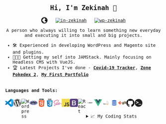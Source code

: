 <samp>
<h2 align="center">Hi, I'm Zekinah 👋</h2>
<p align="center">
<a href="https://www.zekinahlecaros.com/" target="blank"><img align="center" src=https://raw.githubusercontent.com/iconic/open-iconic/master/svg/globe.svg alt="zekinalecaros.com" height="20" width="20" /></a>
&emsp;
<a href="https://ph.linkedin.com/in/zekinah" target="blank"><img align="center" src=https://cdn.jsdelivr.net/npm/simple-icons@3.0.1/icons/linkedin.svg alt="in-zekinah" height="20" width="20" /></a>
  &emsp;
<a href="https://profiles.wordpress.org/zekinah/" target="blank"><img align="center" src=https://cdn.jsdelivr.net/npm/simple-icons@3.0.1/icons/wordpress.svg alt="wp-zekinah" height="20" width="20" /></a>
</p>
<p align="center">
A person who always willing to learn something new everyday and executing it into small and big projects.
</p>

- 🛠 Experienced in developing WordPress and Magento site and plugins.
- 👩🏻‍💻 Getting my self into JAMStack. Mainly focusing on Headless CMS with VueJS.
- 🏆 Latest Projects I've done - **[Covid-19 Tracker](https://github.com/zekinah/pandemiccovid-19)**, **[Zone Pokedex 2](https://github.com/zekinah/zone-pokedex2)**, **[My First Portfolio](https://github.com/zekinah/iamzekinah)** 
<br><br>

#### Languages and Tools:

<img align="left" alt="Visual Studio Code" width="26px" src="https://raw.githubusercontent.com/github/explore/80688e429a7d4ef2fca1e82350fe8e3517d3494d/topics/visual-studio-code/visual-studio-code.png" />
<img align="left" alt="Wordpress" width="26px" src="https://raw.githubusercontent.com/github/explore/80688e429a7d4ef2fca1e82350fe8e3517d3494d/topics/wordpress/wordpress.png" />
<img align="left" alt="Wordpress" width="26px" src="https://avatars.githubusercontent.com/u/168457?s=26" />
<img align="left" alt="PHP" width="26px" src="https://raw.githubusercontent.com/github/explore/80688e429a7d4ef2fca1e82350fe8e3517d3494d/topics/php/php.png" />
<img align="left" alt="HTML5" width="26px" src="https://raw.githubusercontent.com/github/explore/80688e429a7d4ef2fca1e82350fe8e3517d3494d/topics/html/html.png" />
<img align="left" alt="CSS3" width="26px" src="https://raw.githubusercontent.com/github/explore/80688e429a7d4ef2fca1e82350fe8e3517d3494d/topics/css/css.png" />
<img align="left" alt="Sass" width="26px" src="https://raw.githubusercontent.com/github/explore/80688e429a7d4ef2fca1e82350fe8e3517d3494d/topics/sass/sass.png" />
<img align="left" alt="JavaScript" width="26px" src="https://raw.githubusercontent.com/github/explore/80688e429a7d4ef2fca1e82350fe8e3517d3494d/topics/javascript/javascript.png" />
<img align="left" alt="React" width="26px" src="https://raw.githubusercontent.com/github/explore/80688e429a7d4ef2fca1e82350fe8e3517d3494d/topics/bootstrap/bootstrap.png" />
<img align="left" alt="React" width="26px" src="https://avatars.githubusercontent.com/u/22138497?s=26" />
<img align="left" alt="JavaScript" width="26px" src="https://raw.githubusercontent.com/github/explore/80688e429a7d4ef2fca1e82350fe8e3517d3494d/topics/jquery/jquery.png" />
<img align="left" alt="React" width="26px" src="https://raw.githubusercontent.com/github/explore/80688e429a7d4ef2fca1e82350fe8e3517d3494d/topics/vue/vue.png" />
<img align="left" alt="MySQL" width="26px" src="https://raw.githubusercontent.com/github/explore/80688e429a7d4ef2fca1e82350fe8e3517d3494d/topics/mysql/mysql.png" />
<img align="left" alt="SQL" width="26px" src="https://raw.githubusercontent.com/github/explore/80688e429a7d4ef2fca1e82350fe8e3517d3494d/topics/sql/sql.png" />
<img align="left" alt="Git" width="26px" src="https://raw.githubusercontent.com/github/explore/80688e429a7d4ef2fca1e82350fe8e3517d3494d/topics/git/git.png" />
<img align="left" alt="GitHub" width="26px" src="https://raw.githubusercontent.com/github/explore/78df643247d429f6cc873026c0622819ad797942/topics/github/github.png" />
<img align="left" alt="Terminal" width="26px" src="https://raw.githubusercontent.com/github/explore/80688e429a7d4ef2fca1e82350fe8e3517d3494d/topics/terminal/terminal.png" />


<br><br>

<details>
    <summary>📈 My Coding Stats</summary>

<!--START_SECTION:waka-->
![Code Time](http://img.shields.io/badge/Code%20Time-2%2C621%20hrs%2033%20mins-blue)

**🐱 My GitHub Data** 

> 🏆 0 Contributions in the Year 2023
 > 
> 📦 161.7 kB Used in GitHub's Storage 
 > 
> 🚫 Not Opted to Hire
 > 
> 📜 30 Public Repositories 
 > 
> 🔑 32 Private Repositories  
 > 
**I'm a Night 🦉** 

```text
🌞 Morning        9 commits       ██░░░░░░░░░░░░░░░░░░░░░░░   08.41 % 
🌆 Daytime       21 commits       █████░░░░░░░░░░░░░░░░░░░░   19.63 % 
🌃 Evening       45 commits       ██████████░░░░░░░░░░░░░░░   42.06 % 
🌙 Night         32 commits       ███████░░░░░░░░░░░░░░░░░░   29.91 % 

```
📅 **I'm Most Productive on Saturday** 

```text
Monday          10 commits       ██░░░░░░░░░░░░░░░░░░░░░░░   09.35 % 
Tuesday          5 commits       █░░░░░░░░░░░░░░░░░░░░░░░░   04.67 % 
Wednesday       15 commits       ███░░░░░░░░░░░░░░░░░░░░░░   14.02 % 
Thursday         9 commits       ██░░░░░░░░░░░░░░░░░░░░░░░   08.41 % 
Friday          16 commits       ███░░░░░░░░░░░░░░░░░░░░░░   14.95 % 
Saturday        26 commits       ██████░░░░░░░░░░░░░░░░░░░   24.30 % 
Sunday          26 commits       ██████░░░░░░░░░░░░░░░░░░░   24.30 % 

```


📊 **This Week I Spent My Time On** 

```text
💬 Programming Languages: 
PHP                      21 hrs 12 mins      █████████████████░░░░░░░░   70.78 % 
JavaScript               5 hrs 16 mins       ████░░░░░░░░░░░░░░░░░░░░░   17.59 % 
CSS                      2 hrs 48 mins       ██░░░░░░░░░░░░░░░░░░░░░░░   09.35 % 
Other                    38 mins             ░░░░░░░░░░░░░░░░░░░░░░░░░   02.15 % 
Text                     2 mins              ░░░░░░░░░░░░░░░░░░░░░░░░░   00.12 % 

```

**I Mostly Code in PHP** 

```text
PHP                      33 repos            ███████████████░░░░░░░░░░   60.00 % 
CSS                      7 repos             ███░░░░░░░░░░░░░░░░░░░░░░   12.73 % 
JavaScript               6 repos             ██░░░░░░░░░░░░░░░░░░░░░░░   10.91 % 
HTML                     5 repos             ██░░░░░░░░░░░░░░░░░░░░░░░   09.09 % 
Vue                      4 repos             █░░░░░░░░░░░░░░░░░░░░░░░░   07.27 % 

```



 Last Updated on 14/02/2023 14:12:46 UTC
<!--END_SECTION:waka-->
</details>
</samp>
